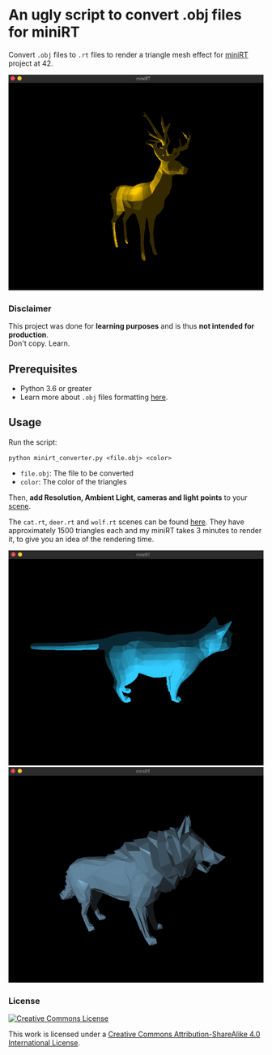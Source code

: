 # An ugly script to convert .obj files for miniRT

Convert `.obj` files to `.rt` files to render a triangle mesh effect for [miniRT](https://github.com/matboivin/miniRT) project at 42.

<p align="center">
  <img src="assets/deer.png" alt="deer" width="680" />
</p>

### Disclaimer

This project was done for **learning purposes** and is thus **not intended for production**.  
Don't copy. Learn.

## Prerequisites

* Python 3.6 or greater
* Learn more about `.obj` files formatting [here](https://en.wikipedia.org/wiki/Wavefront_.obj_file).

## Usage

Run the script:

```console
python minirt_converter.py <file.obj> <color>
```

* `file.obj`: The file to be converted
* `color`: The color of the triangles

Then, **add Resolution, Ambient Light, cameras and light points** to your [scene](https://github.com/matboivin/miniRT/blob/master/doc/scene_file.md).

The `cat.rt`, `deer.rt` and `wolf.rt` scenes can be found [here](https://github.com/matboivin/miniRT/tree/master/scenes). They have approximately 1500 triangles each and my miniRT takes 3 minutes to render it, to give you an idea of the rendering time.

<p align="center">
  <img src="assets/cat.png" alt="cat" width="680" />
  <img src="assets/wolf3d.png" alt="wolf" width="680" />
</p>

### License

<a rel="license" href="http://creativecommons.org/licenses/by-nc/4.0/"><img alt="Creative Commons License" style="border-width:0" src="https://i.creativecommons.org/l/by-nc/4.0/88x31.png" /></a>

This work is licensed under a
[Creative Commons Attribution-ShareAlike 4.0 International License](http://creativecommons.org/licenses/by-nc/4.0/).
